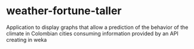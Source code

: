 # weather-fortune-taller
Application to display graphs that allow a prediction of the behavior of the climate in Colombian cities consuming information provided by an API creating in weka

